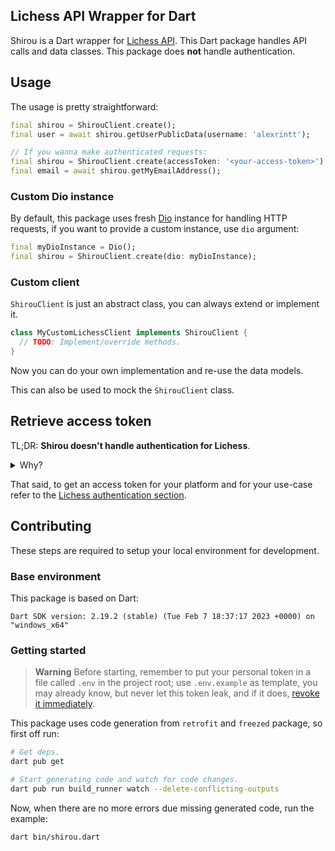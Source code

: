 ## Lichess API Wrapper for Dart

Shirou is a Dart wrapper for [Lichess API](https://lichess.org/api).
This Dart package handles API calls and data classes.
This package does **not** handle authentication.

## Usage

The usage is pretty straightforward:

```dart
final shirou = ShirouClient.create();
final user = await shirou.getUserPublicData(username: 'alexrintt');

// If you wanna make authenticated requests:
final shirou = ShirouClient.create(accessToken: '<your-access-token>');
final email = await shirou.getMyEmailAddress();
```

### Custom Dio instance

By default, this package uses fresh [Dio](https://pub.dev/packages/dio) instance for handling HTTP requests, if you want to provide a custom instance, use `dio` argument:

```dart
final myDioInstance = Dio();
final shirou = ShirouClient.create(dio: myDioInstance);
```

### Custom client

`ShirouClient` is just an abstract class, you can always extend or implement it.

```dart
class MyCustomLichessClient implements ShirouClient {
  // TODO: Implement/override methods.
}
```

Now you can do your own implementation and re-use the data models.

This can also be used to mock the `ShirouClient` class.

## Retrieve access token

TL;DR: **Shirou doesn't handle authentication for Lichess**.

<details>
  <summary>Why?</summary>

It may not be ideal for a package to handle user authentication due to the following reasons:

1. Security: Handling user authentication in a package can pose potential security risks. The package would require to store Lichess API tokens locally. If mishandled or not handled securely, it could result in unauthorized access to user accounts or other security issues.

2. Platform-specific concerns: If the package handles user authentication, it can have platform-specific implications. Different platforms may have different ways of handling sensitive user data, such as storing tokens in different locations or using different encryption methods. By leaving authentication up to users, the package can remain platform-independent and avoid these platform-specific concerns.

3. Flexibility: Lichess API tokens can be generated with different levels of access and permissions, and different users may require different levels of access depending on their use case. By allowing users to handle authentication themselves, the package gives them the flexibility to generate and use tokens with the necessary permissions for their specific use case.

4. Complexity: Handling user authentication can add additional complexity to the package and increase the likelihood of bugs or errors. By allowing users to handle authentication themselves, the package can focus on providing a clean and easy-to-use API for interacting with the Lichess API.

5. Best practice: Leaving authentication up to the user is generally considered best practice in API design. By following this best practice, the package can ensure that its design is in line with established industry standards.

So it is generally considered best practice to leave authentication up to the user and avoid potential security risks, platform-specific concerns, and unnecessary complexity in the package's design.

</details>

That said, to get an access token for your platform and for your use-case refer to the [Lichess authentication section](https://lichess.org/api#section/Introduction/Authentication).


## Contributing

These steps are required to setup your local environment for development.

### Base environment

This package is based on Dart:

```
Dart SDK version: 2.19.2 (stable) (Tue Feb 7 18:37:17 2023 +0000) on "windows_x64"
```

### Getting started

> **Warning** 
> Before starting, remember to put your personal token in a file called `.env` in the project root; use `.env.example` as template, you may already know, but never let this token leak, and if it does, [revoke it immediately](https://lichess.org/account/oauth/token).

This package uses code generation from `retrofit` and `freezed` package, so first off run:

```bash
# Get deps.
dart pub get

# Start generating code and watch for code changes.
dart pub run build_runner watch --delete-conflicting-outputs
```

Now, when there are no more errors due missing generated code, run the example:

```bash
dart bin/shirou.dart
```
